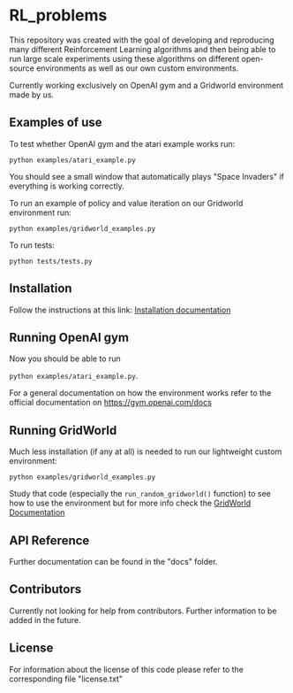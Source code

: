 # RL_problems

This repository was created with the goal of developing and reproducing many different Reinforcement Learning algorithms 
and then being able to run large scale experiments using these algorithms on different open-source 
environments as well as our own custom environments.  

Currently working exclusively on OpenAI gym and a Gridworld environment made by us.

## Examples of use
To test whether OpenAI gym and the atari example works run: 

`python examples/atari_example.py`  

You should see a small window that automatically plays "Space Invaders" if everything is working correctly.

To run an example of policy and value iteration on our Gridworld environment run:  

`python examples/gridworld_examples.py`

To run tests:  

`python tests/tests.py`

## Installation

Follow the instructions at this link: [Installation documentation](https://github.com/beduffy/RL_problems/tree/master/docs/Installation.md)

## Running OpenAI gym

Now you should be able to run 

`python examples/atari_example.py`.

For a general documentation on how the environment works refer to the official documentation on
https://gym.openai.com/docs

## Running GridWorld

Much less installation (if any at all) is needed to run our lightweight custom environment:

`python examples/gridworld_examples.py`

Study that code (especially the `run_random_gridworld()` function) to see how to use the environment 
but for more info check the [GridWorld Documentation](https://github.com/beduffy/RL_problems/tree/master/docs/GridWorld.md)

## API Reference

Further documentation can be found in the "docs" folder.

## Contributors

Currently not looking for help from contributors. Further information to be added in the future.

## License

For information about the license of this code please refer to the corresponding file "license.txt"
